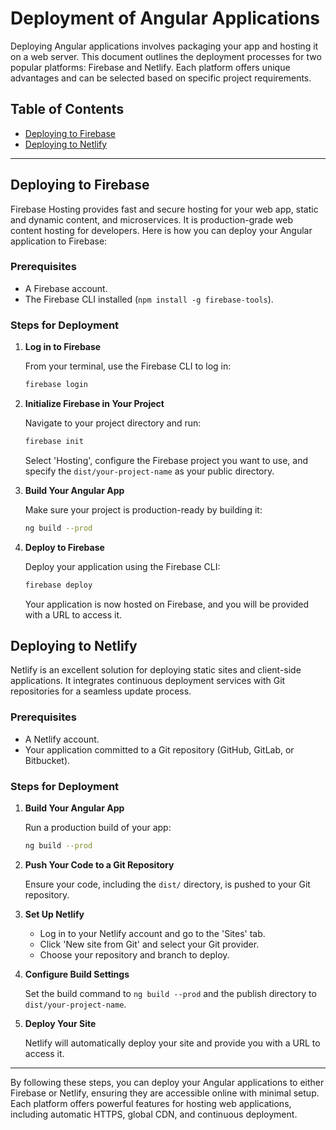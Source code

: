 # Deployment of Angular Applications

Deploying Angular applications involves packaging your app and hosting it on a web server. This document outlines the deployment processes for two popular platforms: Firebase and Netlify. Each platform offers unique advantages and can be selected based on specific project requirements.

## Table of Contents

- [Deploying to Firebase](#deploying-to-firebase)
- [Deploying to Netlify](#deploying-to-netlify)

---

## Deploying to Firebase

Firebase Hosting provides fast and secure hosting for your web app, static and dynamic content, and microservices. It is production-grade web content hosting for developers. Here is how you can deploy your Angular application to Firebase:

### Prerequisites

- A Firebase account.
- The Firebase CLI installed (`npm install -g firebase-tools`).

### Steps for Deployment

1. **Log in to Firebase**

   From your terminal, use the Firebase CLI to log in:

   ```bash
   firebase login
   ```

2. **Initialize Firebase in Your Project**

   Navigate to your project directory and run:

   ```bash
   firebase init
   ```

   Select 'Hosting', configure the Firebase project you want to use, and specify the `dist/your-project-name` as your public directory.

3. **Build Your Angular App**

   Make sure your project is production-ready by building it:

   ```bash
   ng build --prod
   ```

4. **Deploy to Firebase**

   Deploy your application using the Firebase CLI:

   ```bash
   firebase deploy
   ```

   Your application is now hosted on Firebase, and you will be provided with a URL to access it.

## Deploying to Netlify

Netlify is an excellent solution for deploying static sites and client-side applications. It integrates continuous deployment services with Git repositories for a seamless update process.

### Prerequisites

- A Netlify account.
- Your application committed to a Git repository (GitHub, GitLab, or Bitbucket).

### Steps for Deployment

1. **Build Your Angular App**

   Run a production build of your app:

   ```bash
   ng build --prod
   ```

2. **Push Your Code to a Git Repository**

   Ensure your code, including the `dist/` directory, is pushed to your Git repository.

3. **Set Up Netlify**

   - Log in to your Netlify account and go to the 'Sites' tab.
   - Click 'New site from Git' and select your Git provider.
   - Choose your repository and branch to deploy.

4. **Configure Build Settings**

   Set the build command to `ng build --prod` and the publish directory to `dist/your-project-name`.

5. **Deploy Your Site**

   Netlify will automatically deploy your site and provide you with a URL to access it.

---

By following these steps, you can deploy your Angular applications to either Firebase or Netlify, ensuring they are accessible online with minimal setup. Each platform offers powerful features for hosting web applications, including automatic HTTPS, global CDN, and continuous deployment.
```